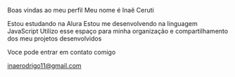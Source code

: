 Boas vindas ao meu perfil 
Meu nome é Inaê Ceruti

Estou estudando na Alura
Estou me desenvolvendo na linguagem JavaScript
Utilizo esse espaço para minha organização e compartilhamento dos meu projetos desenvolvidos

Voce pode entrar em contato comigo 

inaerodrigo11@gmail.com
